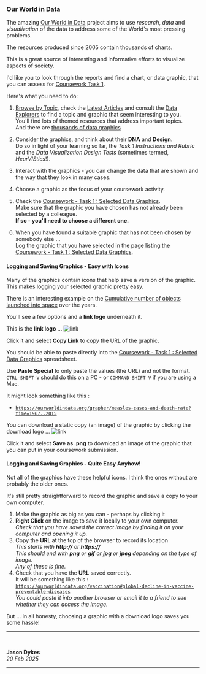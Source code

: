 <link rel="stylesheet" href="https://jsndyks.github.io/sg2047/css/sg2047.css">

### Our World in Data

The amazing [Our World in Data](https://ourworldindata.org/#entries) project aims to use _research_, _data_ and _visualization_ of the data to address some of the World's most pressing problems.

The resources produced since 2005 contain thousands of charts.

This is a great source of interesting and informative efforts to visualize aspects of society.

I'd like you to look through the reports and find a chart, or data graphic, that you can assess for [Coursework Task 1](https://moodle4.city.ac.uk/mod/assign/view.php?id=824736).

Here's what you need to do:

1. [Browse by Topic](https://ourworldindata.org/), check the [Latest Articles](https://ourworldindata.org/latest) and consult the [Data Explorers](https://ourworldindata.org/explorers) to find a topic and graphic that seem interesting to you. <br/>
   You'll find lots of themed resources that address important topics. <br/>
   And there are [thousands of data graphics](https://ourworldindata.org/charts)

2. Consider the graphics, and think about their **DNA** and **Design**. <br/>
   Do so in light of your learning so far, the _Task 1 Instructions and Rubric_ and the _Data Visualization Design Tests_ (sometimes termed, _HeurVIStics_!).

3. Interact with the graphics - you can change the data that are shown and the way that they look in many cases.

4. Choose a graphic as the focus of your coursework activity.

5. Check the [Coursework - Task 1 : Selected Data Graphics](https://moodle4.city.ac.uk/mod/url/view.php?id=824739). <br/>
   Make sure that the graphic you have chosen has not already been selected by a colleague. <br/>
   **If so - you'll need to choose a different one.**

6. When you have found a suitable graphic that has not been chosen by somebody else ...<br/>
   Log the graphic that you have selected in the page listing the [Coursework - Task 1 : Selected Data Graphics](https://moodle4.city.ac.uk/mod/url/view.php?id=824739).

#### Logging and Saving Graphics - Easy with Icons

Many of the graphics contain icons that help save a version of the graphic.
This makes logging your selected graphic pretty easy.

There is an interesting example on the [Cumulative number of objects launched into space](https://ourworldindata.org/grapher/cumulative-number-of-objects-launched-into-outer-space?country=OWID_WRL~USA~RUS~CHN~GBR~JPN~FRA~IND~DEU~European+Space+Agency) over the years.

You'll see a few options and a **link logo** underneath it.

This is the **link logo** ...
![link](https://staff.city.ac.uk/~jad7/pics/sg2047/link.logo.png)

Click it and select **Copy Link** to copy the URL of the graphic.

You should be able to paste directly into the [Coursework - Task 1 : Selected Data Graphics](https://moodle4.city.ac.uk/mod/url/view.php?id=824739) spreadsheet.

Use **Paste Special** to only paste the values (the URL) and not the format.
<code>CTRL-SHIFT-V</code> should do this on a PC - or <code>COMMAND-SHIFT-V</code> if you are using a Mac.

It might look something like this :

- <code>https://ourworldindata.org/grapher/measles-cases-and-death-rate?time=1967..2015</code>

You can download a static copy (an image) of the graphic by clicking the download logo ...
![link](https://staff.city.ac.uk/~jad7/pics/sg2047/download.logo.png)

Click it and select **Save as .png** to download an image of the graphic that you can put in your coursework submission.

#### Logging and Saving Graphics - Quite Easy Anyhow!

Not all of the graphics have these helpful icons.
I think the ones without are probably the older ones.

<!-- 
For example, this one on [Global Causes of Child Death per Year](https://ourworldindata.org/vaccination#global-decline-in-vaccine-preventable-diseases)

<img width="80%" style="padding-left:10%;padding-right:10%" src="https://ourworldindata.org/uploads/2018/04/Reduction-of-child-deaths-due-to-vaccine-preventable-diseases-2019.png"/>
 -->

It's still pretty straightforward to record the graphic and save a copy to your own computer.

1. Make the graphic as big as you can - perhaps by clicking it
2. **Right Click** on the image to save it locally to your own computer. <br/>
   _Check that you have saved the correct image by finding it on your computer and opening it up._
3. Copy the **URL** at the top of the browser to record its location <br/>
   _This starts with **http://** or **https://**_ <br/>
   _This should end with **png** or **gif** or **jpg** or **jpeg** depending on the type of image._ <br/>
   _Any of these is fine._
4. Check that you have the **URL** saved correctly. <br/>
   It will be something like this : <br/>
   <code>https://ourworldindata.org/vaccination#global-decline-in-vaccine-preventable-diseases</code><br/>
   _You could paste it into another browser or email it to a friend to see whether they can access the image._

But ... in all honesty, choosing a graphic with a download logo saves you some hassle!

---

&nbsp;

**Jason Dykes**<br/>
_20 Feb 2025_
&nbsp;

---

&nbsp;
&nbsp;
